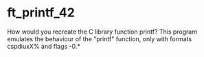 # ft_printf_42
How would you recreate the C library function printf?
This program emulates the behaviour of the "printf" function, only with formats cspdiuxX% and flags -0.*
